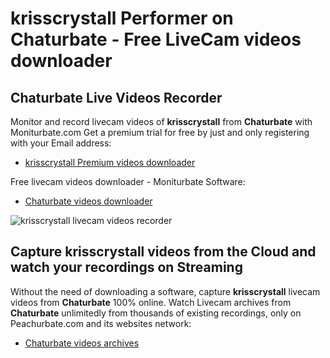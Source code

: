 # krisscrystall Performer on Chaturbate - Free LiveCam videos downloader

## Chaturbate Live Videos Recorder

Monitor and record livecam videos of **krisscrystall** from **Chaturbate** with Moniturbate.com
Get a premium trial for free by just and only registering with your Email address:
* [krisscrystall Premium videos downloader](https://moniturbate.com/request-demo-licence-key.html)

Free livecam videos downloader - Moniturbate Software:
* [Chaturbate videos downloader](https://moniturbate.com/moniturbate-download-software.html)

![krisscrystall livecam videos recorder](https://peachurnet.com/templates/moniturbate-software.png)


## Capture krisscrystall videos from the Cloud and watch your recordings on Streaming

Without the need of downloading a software, capture **krisscrystall** livecam videos from **Chaturbate** 100% online.
Watch Livecam archives from **Chaturbate** unlimitedly from thousands of existing recordings, only on Peachurbate.com and its websites network:
* [Chaturbate videos archives](https://peachurnet.com/)